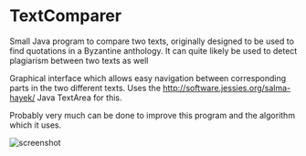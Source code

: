 # TextComparer

Small Java program to compare two texts, originally designed to be used to find quotations in a Byzantine anthology. It can quite likely be used to detect plagiarism between two texts as well

Graphical interface which allows easy navigation between corresponding parts in the two different texts. Uses the http://software.jessies.org/salma-hayek/ Java TextArea for this.

Probably very much can be done to improve this program and the algorithm which it uses.

![screenshot](https://jankeymeulen.github.com/TextComparer/screenshot.png)
